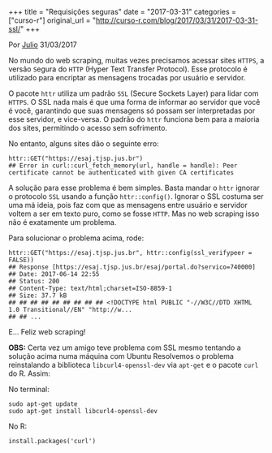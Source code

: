 +++
title = "Requisições seguras"
date = "2017-03-31"
categories = ["curso-r"]
original_url = "http://curso-r.com/blog/2017/03/31/2017-03-31-ssl/"
+++

<p class="text-muted text-uppercase mb-small text-right">
Por <a href="http://curso-r.com/author/julio">Julio</a> 31/03/2017
</p>
<p>
No mundo do web scraping, muitas vezes precisamos acessar sites
<code>HTTPS</code>, a versão <code>S</code>egura do <code>HTTP</code>
(Hyper Text Transfer Protocol). Esse protocolo é utilizado para
encriptar as mensagens trocadas por usuário e servidor.
</p>
<p>
O pacote <code>httr</code> utiliza um padrão <code>SSL</code> (Secure
Sockets Layer) para lidar com <code>HTTPS</code>. O SSL nada mais é que
uma forma de informar ao servidor que você é você, garantindo que suas
mensagens só possam ser interpretadas por esse servidor, e vice-versa. O
padrão do <code>httr</code> funciona bem para a maioria dos sites,
permitindo o acesso sem sofrimento.
</p>
<p>
No entanto, alguns sites dão o seguinte erro:
</p>
<pre class="r"><code>httr::GET(&quot;https://esaj.tjsp.jus.br&quot;)
## Error in curl::curl_fetch_memory(url, handle = handle): Peer certificate cannot be authenticated with given CA certificates</code></pre>
<p>
A solução para esse problema é bem simples. Basta mandar o
<code>httr</code> ignorar o protocolo <code>SSL</code> usando a função
<code>httr::config()</code>. Ignorar o SSL costuma ser uma má ideia,
pois faz com que as mensagens entre usuário e servidor voltem a ser em
texto puro, como se fosse <code>HTTP</code>. Mas no web scraping isso
não é exatamente um problema.
</p>
<p>
Para solucionar o problema acima, rode:
</p>
<pre class="r"><code>httr::GET(&quot;https://esaj.tjsp.jus.br&quot;, httr::config(ssl_verifypeer = FALSE))
## Response [https://esaj.tjsp.jus.br/esaj/portal.do?servico=740000]
## Date: 2017-06-14 22:55
## Status: 200
## Content-Type: text/html;charset=ISO-8859-1
## Size: 37.7 kB
## ## ## ## ## ## ## ## ## &lt;!DOCTYPE html PUBLIC &quot;-//W3C//DTD XHTML 1.0 Transitional//EN&quot; &quot;http://w...
## ## ...</code></pre>
<p>
E… Feliz web scraping!
</p>
<p>
<strong>OBS:</strong> Certa vez um amigo teve problema com SSL mesmo
tentando a solução acima numa máquina com Ubuntu Resolvemos o problema
reinstalando a biblioteca <code>libcurl4-openssl-dev</code> via
<code>apt-get</code> e o pacote <code>curl</code> do R. Assim:
</p>
<p>
No terminal:
</p>
<pre class="shell"><code>sudo apt-get update
sudo apt-get install libcurl4-openssl-dev</code></pre>
<p>
No R:
</p>
<pre class="r"><code>install.packages(&apos;curl&apos;)</code></pre>

